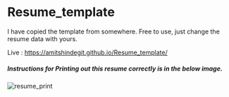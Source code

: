 # Resume_template
I have copied the template from somewhere.
Free to use, just change the resume data with yours.

Live : https://amitshindegit.github.io/Resume_template/

##### Instructions for Printing out this resume correctly is in the below image.
![resume_print](https://user-images.githubusercontent.com/68842692/161534272-9b447c91-88a6-4695-b87b-2a58918a43cd.png)
